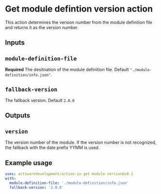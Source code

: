# Get module defintion version action

This action determines the version number from the module definition file and returns it as the version number.

## Inputs

## `module-definition-file`

**Required** The desitnation of the module definition file. Default `"./module-definition/info.json"`.

## `fallback-version`

The fallback version. Default `2.0.0`

## Outputs

## `version`

The version number of the module. If the version number is not recognized, the fallback with the date prefix YYMM is used.

## Example usage

```yml
uses: actiwaredevelopment/action-io-get-module-version@v0.1
with:
  module-definition-file: './module-definition/info.json'
  fallback-version: '2.0.0'
```